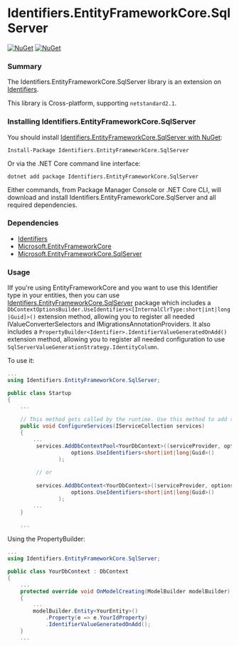 Identifiers.EntityFrameworkCore.SqlServer
=========================================

[![NuGet](https://img.shields.io/nuget/dt/Identifiers.EntityFrameworkCore.SqlServer.svg)](https://www.nuget.org/packages/Identifiers.EntityFrameworkCore.SqlServer) 
[![NuGet](https://img.shields.io/nuget/vpre/Identifiers.EntityFrameworkCore.SqlServer.svg)](https://www.nuget.org/packages/Identifiers.EntityFrameworkCore.SqlServer)

### Summary

The Identifiers.EntityFrameworkCore.SqlServer library is an extension on [Identifiers](https://github.com/HenkKin/Identifiers/).

This library is Cross-platform, supporting `netstandard2.1`.


### Installing Identifiers.EntityFrameworkCore.SqlServer

You should install [Identifiers.EntityFrameworkCore.SqlServer with NuGet](https://www.nuget.org/packages/Identifiers.EntityFrameworkCore.SqlServer):

    Install-Package Identifiers.EntityFrameworkCore.SqlServer

Or via the .NET Core command line interface:

    dotnet add package Identifiers.EntityFrameworkCore.SqlServer

Either commands, from Package Manager Console or .NET Core CLI, will download and install Identifiers.EntityFrameworkCore.SqlServer and all required dependencies.

### Dependencies

- [Identifiers](https://www.nuget.org/packages/Identifiers/)
- [Microsoft.EntityFrameworkCore](https://www.nuget.org/packages/Microsoft.EntityFrameworkCore/)
- [Microsoft.EntityFrameworkCore.SqlServer](https://www.nuget.org/packages/Microsoft.EntityFrameworkCore.SqlServer/)

### Usage

IIf you're using EntityFrameworkCore and you want to use this Identifier type in your entities, then you can use [Identifiers.EntityFrameworkCore.SqlServer](https://github.com/HenkKin/Identifiers.EntityFrameworkCore.SqlServer/) package which includes a `DbContextOptionsBuilder.UseIdentifiers<[InternalClrType:short|int|long|Guid]>()` extension method, allowing you to register all needed IValueConverterSelectors and IMigrationsAnnotationProviders. 
It also includes a `PropertyBuilder<Identifier>.IdentifierValueGeneratedOnAdd()` extension method, allowing you to register all needed configuration to use `SqlServerValueGenerationStrategy.IdentityColumn`. 

To use it:

```csharp
...
using Identifiers.EntityFrameworkCore.SqlServer;

public class Startup
{
    ...
    
    // This method gets called by the runtime. Use this method to add services to the container.
    public void ConfigureServices(IServiceCollection services)
    {
        ...
         services.AddDbContextPool<YourDbContext>((serviceProvider, options) =>
                    options.UseIdentifiers<short|int|long|Guid>()
                );
                
         // or
                
         services.AddDbContext<YourDbContext>((serviceProvider, options) =>
                    options.UseIdentifiers<short|int|long|Guid>()
                );
        ...
    }
    
    ...
```

Using the PropertyBuilder:

```csharp
...
using Identifiers.EntityFrameworkCore.SqlServer;

public class YourDbContext : DbContext
{
    ...
    protected override void OnModelCreating(ModelBuilder modelBuilder)
    {
        ...
        modelBuilder.Entity<YourEntity>()
            .Property(e => e.YourIdProperty)
            .IdentifierValueGeneratedOnAdd();
    }
    ...
```
